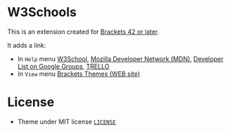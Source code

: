 # W3Schools


This is an extension created for [Brackets 42 or later](http://www.brackets.io/). 

It adds a link:

* In `Help` menu
[W3School](http://www.w3schools.com/), [Mozilla Developer Network (MDN)](https://developer.mozilla.org/), [Developer List on Google Groups](https://groups.google.com/forum/#!forum/brackets-dev), [TRELLO](https://trello.com/b/LCDud1Nd/brackets)
* In `View` menu
[Brackets Themes (WEB site)](http://brackets-themes.github.io/)

# License

* Theme under MIT license [`LICENSE`](LICENSE)
